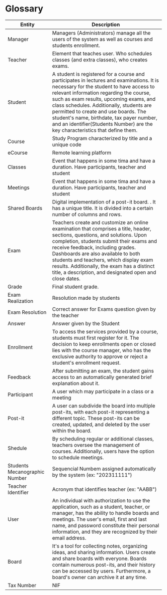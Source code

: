 # Glossary #

| Entity             | Description                                                                                                                                                                                                                                                                                                                                                                                                                                  |
|--------------------|----------------------------------------------------------------------------------------------------------------------------------------------------------------------------------------------------------------------------------------------------------------------------------------------------------------------------------------------------------------------------------------------------------------------------------------------|
| Manager            | Managers (Administrators) manage all the users of the system as well as courses and students enrollment.                                                                                                                                                                                                                                                                                                                                     |
| Teacher            | Element that teaches user. Who schedules classes (and extra classes), who creates exams.                                                                                                                                                                                                                                                                                                                                                     |
| Student            | A student is registered for a course and participates in lectures and examinations. It is necessary for the student to have access to relevant information regarding the course, such as exam results, upcoming exams, and class schedules. Additionally, students are permitted to create and use boards. The student's name, birthdate, tax payer number, and an identifier(Students Number) are the key characteristics that define them. |
| Course             | Study Program characterized by title and a unique code                                                                                                                                                                                                                                                                                                                                                                                       |
| eCourse            | Remote learning platform                                                                                                                                                                                                                                                                                                                                                                                                                     |
| Classes            | Event that happens in some tima and have a duration. Have participants, teacher and student                                                                                                                                                                                                                                                                                                                                                  |
| Meetings           | Event that happens in some tima and have a duration. Have participants, teacher and student                                                                                                                                                                                                                                                                                                                                                  |
| Shared Boards      | Digital implementation of a post-it board. . It has a unique title. It is divided into a certain number of columns and rows.                                                                                                                                                                                                                                                                                                                 |
| Exam               | Teachers create and customize an online examination that comprises a title, header, sections, questions, and solutions. Upon completion, students submit their exams and receive feedback, including grades. Dashboards are also available to both students and teachers, which display exam results. Additionally, the exam has a distinct title, a description, and designated open and close dates.                                                                                                                                                                                                                                                                                                                                                                             |
| Grade              | Final student grade.                                                                                                                                                                                                                                                                                                                                                                                                                         |
| Exam Realization   | Resolution made by students                                                                                                                                                                                                                                                                                                                                                                                                                  |
| Exam Resolution    | Correct answer for Exams question given by the teacher                                                                                                                                                                                                                                                                                                                                                                                       |
| Answer             | Answer  given by the Student                                                                                                                                                                                                                                                                                                                                                                                                                 |
| Enrollment         | To access the services provided by a course, students must first register for it. The decision to keep enrollments open or closed lies with the course manager, who has the exclusive authority to approve or reject a student's enrollment request.                                                                                                                                                                                         |
| Feedback           | After submitting an exam, the student gains access to an automatically generated brief explanation about it.                                                                                                                                                                                                                                                                                                                                 |
| Participant        | A user which may participate in a class or a meeting                                                                                                                                                                                                                                                                                                                                                                                         |
| Post-it            | A user can subdivide the board into multiple post-its, with each post-it representing a different topic. These post-its can be created, updated, and deleted by the user within the board.                                                                                                                                                                                                                                                   |
| Shedule            | By scheduling regular or additional classes, teachers oversee the management of courses. Additionally, users have the option to schedule meetings.                                                                                                                                                                                                                                                                                           |
| Students Mecanographic Number   | Sequencial Numbem assigned automatically by the system (ex: "202311111")                                                                                                                                                                                                                                                                                                                                                                     |
| Teacher Identifier | Acronym that identifies teacher (ex: "AABB")                                                                                                                                                                                                                                                                                                                                                                                                 |
| User               | An individual with authorization to use the application, such as a student, teacher, or manager, has the ability to handle boards and meetings. The user's email, first and last name, and password constitute their personal information, and they are recognized by their email address.                                                                                                                                                                                                                                                                                                                                                                                                                                             |
| Board              |It's a tool for collecting notes, organizing ideas, and sharing information. Users create and share boards with everyone. Boards contain numerous post-its, and their history can be accessed by users. Furthermore, a board's owner can archive it at any time.|
|Tax Number| NIF|